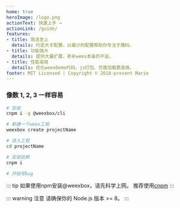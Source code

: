 ```yaml
---
home: true
heroImage: /logo.png
actionText: 快速上手 →
actionLink: /guide/
features:
- title: 简洁至上
  details: 约定大于配置，以最少的配置帮助你专注于撸码。
- title: 功能强大
  details: 提供大量扩展，弥补weex本身的不足。
- title: 性能高效
  details: 优化weexDemo代码，js打包、页面加载更高效。
footer: MIT Licensed | Copyright © 2018-present Mario
---
```


### 像数 1, 2, 3 一样容易

``` bash
# 安装
cnpm i -g @weexbox/cli

# 新建一个weex工程
weexbox create projectName

# 进入工程
cd projectName

# 安装依赖
cnpm i

# 开始写bug
```

::: tip
如果使用npm安装@weexbox，请先科学上网。
推荐使用[cnpm](https://npm.taobao.org/)
:::

::: warning 注意
请确保你的 Node.js 版本 >= 8。
:::
